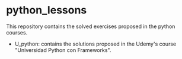 # python_lessons
This repository contains the solved exercises proposed in the python courses.

- U_python: contains the solutions proposed in the Udemy's course "Universidad Python con Frameworks".
